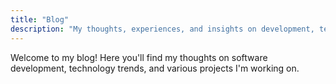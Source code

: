 ```yaml
---
title: "Blog"
description: "My thoughts, experiences, and insights on development, technology, and more."
---
```


Welcome to my blog! Here you'll find my thoughts on software development, technology trends, and various projects I'm working on.
